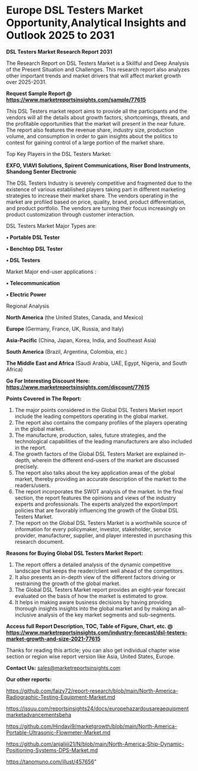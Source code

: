 # Europe DSL Testers Market Opportunity,Analytical Insights and Outlook 2025 to 2031

<strong>DSL Testers Market Research Report 2031</strong>

The Research Report on DSL Testers Market is a Skillful and Deep Analysis of the Present Situation and Challenges. This research report also analyzes other important trends and market drivers that will affect market growth over 2025-2031.

<strong>Request Sample Report @ <a href=https://www.marketreportsinsights.com/sample/77615>https://www.marketreportsinsights.com/sample/77615</a></strong>

This DSL Testers market report aims to provide all the participants and the vendors will all the details about growth factors, shortcomings, threats, and the profitable opportunities that the market will present in the near future. The report also features the revenue share, industry size, production volume, and consumption in order to gain insights about the politics to contest for gaining control of a large portion of the market share.

Top Key Players in the DSL Testers Market:

<strong>EXFO, VIAVI Solutions, Spirent Communications, Riser Bond Instruments, Shandong Senter Electronic</strong>

The DSL Testers Industry is severely competitive and fragmented due to the existence of various established players taking part in different marketing strategies to increase their market share. The vendors operating in the market are profiled based on price, quality, brand, product differentiation, and product portfolio. The vendors are turning their focus increasingly on product customization through customer interaction.

DSL Testers Market Major Types are:

<strong>• Portable DSL Tester

• Benchtop DSL Tester

• DSL Testers</strong>

Market Major end-user applications :

<strong>• Telecommunication

• Electric Power</strong>

Regional Analysis

</u><strong><b>North America</b></strong> (the United States, Canada, and Mexico)

<strong><b>Europe </b></strong>(Germany, France, UK, Russia, and Italy)

<strong><b>Asia-Pacific</b></strong> (China, Japan, Korea, India, and Southeast Asia)

<strong><b>South America</b></strong> (Brazil, Argentina, Colombia, etc.)

<strong><b>The Middle East and Africa</b></strong> (Saudi Arabia, UAE, Egypt, Nigeria, and South Africa)

<strong>Go For Interesting Discount Here: <a href=https://www.marketreportsinsights.com/discount/77615>https://www.marketreportsinsights.com/discount/77615</a></strong>

<strong>Points Covered in The Report:</strong>
<ol>
  <li>The major points considered in the Global DSL Testers Market report include the leading competitors operating in the global market.</li>
  <li>The report also contains the company profiles of the players operating in the global market.</li>
  <li>The manufacture, production, sales, future strategies, and the technological capabilities of the leading manufacturers are also included in the report.</li>
  <li>The growth factors of the Global DSL Testers Market are explained in-depth, wherein the different end-users of the market are discussed precisely.</li>
  <li>The report also talks about the key application areas of the global market, thereby providing an accurate description of the market to the readers/users.</li>
  <li>The report incorporates the SWOT analysis of the market. In the final section, the report features the opinions and views of the industry experts and professionals. The experts analyzed the export/import policies that are favorably influencing the growth of the Global DSL Testers Market.</li>
  <li>The report on the Global DSL Testers Market is a worthwhile source of information for every policymaker, investor, stakeholder, service provider, manufacturer, supplier, and player interested in purchasing this research document.</li>
</ol>
<strong>Reasons for Buying Global DSL Testers Market Report:</strong>

<ol>
  <li>The report offers a detailed analysis of the dynamic competitive landscape that keeps the reader/client well ahead of the competitors.</li>
  <li>It also presents an in-depth view of the different factors driving or restraining the growth of the global market.</li>
  <li>The Global DSL Testers Market report provides an eight-year forecast evaluated on the basis of how the market is estimated to grow.</li>
  <li>It helps in making aware business decisions by having providing thorough insights insights into the global market and by making an all-inclusive analysis of the key market segments and sub-segments.</li>
</ol>
<strong>Access full Report Description, TOC, Table of Figure, Chart, etc. @ <a href=https://www.marketreportsinsights.com/industry-forecast/dsl-testers-market-growth-and-size-2021-77615>https://www.marketreportsinsights.com/industry-forecast/dsl-testers-market-growth-and-size-2021-77615</a></strong>


Thanks for reading this article; you can also get individual chapter wise section or region wise report version like Asia, United States, Europe.

<strong>Contact Us:</strong>
sales@marketreportsinsights.com

<strong>Our other reports:</strong>

<a href=https://github.com/faizy72/report-research/blob/main/North-America-Radiographic-Testing-Equipment-Market.md>https://github.com/faizy72/report-research/blob/main/North-America-Radiographic-Testing-Equipment-Market.md</a>

<a href=https://issuu.com/reportsinsights24/docs/europehazardousareaequipmentmarketadvancementsbeha>https://issuu.com/reportsinsights24/docs/europehazardousareaequipmentmarketadvancementsbeha</a>

<a href=https://github.com/Hindavi9/marketgrowth/blob/main/North-America-Portable-Ultrasonic-Flowmeter-Market.md>https://github.com/Hindavi9/marketgrowth/blob/main/North-America-Portable-Ultrasonic-Flowmeter-Market.md</a>

<a href=https://github.com/anjaliiii21/N/blob/main/North-America-Ship-Dynamic-Positioning-Systems-DPS-Market.md>https://github.com/anjaliiii21/N/blob/main/North-America-Ship-Dynamic-Positioning-Systems-DPS-Market.md</a>

<a href=https://tanomuno.com/illust/457656>https://tanomuno.com/illust/457656</a>"
